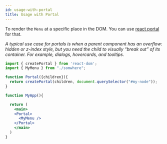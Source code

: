 ```yaml
---
id: usage-with-portal
title: Usage with Portal
---
```


To render the `Menu` at a specific place in the DOM. You can use [react portal](https://reactjs.org/docs/portals.html) for that.

<i>A typical use case for portals is when a parent component has an overflow: hidden or z-index style, but you need the child to visually “break out” of its container. For example, dialogs, hovercards, and tooltips.</i> 


```jsx
import { createPortal } from 'react-dom';
import { MyMenu } from "./somwhere";

function Portal({children}){
  return createPortal(children, document.querySelector("#my-node"));
}

function MyApp(){

  return (
    <main>
    <Portal>
      <MyMenu />
    </Portal>
    </main>
  )
}
```